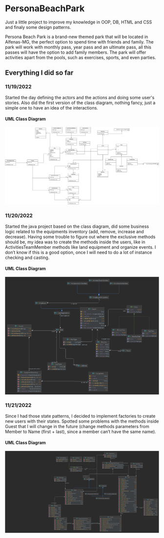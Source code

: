 # PersonaBeachPark

Just a little project to improve my knowledge in OOP, DB, HTML and CSS and finaly some design patterns.

Persona Beach Park is a brand-new themed park that will be located in Alfenas-MG, the perfect option to spend time with friends and family. The park will work with monthly pass, year pass and an ultimate pass, all this passes will have the option to add family members. The park will offer activities apart from the pools, such as exercises, sports, and even parties. 

## Everything I did so far

### 11/19/2022

Started the day defining the actors and the actions and doing some user's stories. Also did the first version of the class diagram, nothing fancy, just a simple one to have an idea of the interactions.

#### UML Class Diagram

<p align="center">
  <img src="UML_Diagrams/Version1/PesonaBeachPark.drawio.png" alt="UML Class Diagram">
</p>

### 11/20/2022

Started the java project based on the class diagram, did some business logic related to the equipments inventory (add, remove, increase and decrease). Having some trouble to figure out where the exclusive methods should be, my idea was to create the methods inside the users, like in ActivitiesTeamMember methods like land equipment and organize events. I don’t know if this is a good option, once I will need to do a lot of instance checking and casting.

#### UML Class Diagram

<p align="center">
  <img src="UML_Diagrams/version2/personaBeachPark.png" alt="UML Class Diagram">
</p>
 
### 11/21/2022

Since I had those state patterns, I decided to implement factories to create new users with their states. Spotted some problems with the methods inside Guest that I will change in the future (change methods parameters from Member to Name (first + last), since a member can’t have the same name). 

#### UML Class Diagram

<p align="center">
  <img src="UML_Diagrams/version3/personaBeachPark3.png" alt="UML Class Diagram">
</p>
